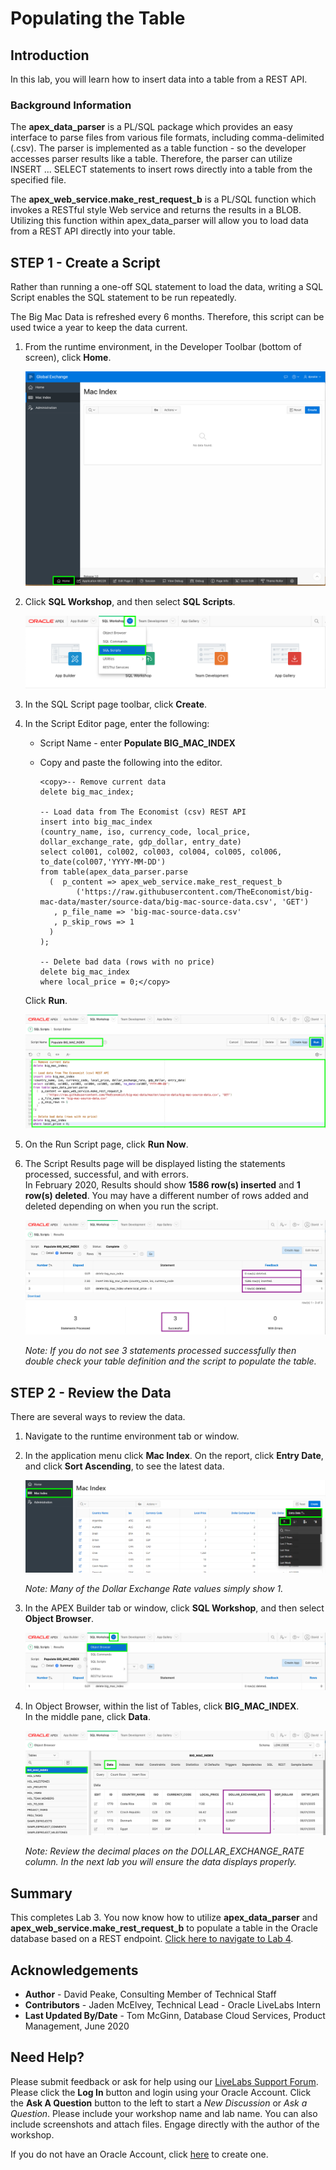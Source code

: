 # Populating the Table

## Introduction

In this lab, you will learn how to insert data into a table from a REST API.

### Background Information

The **apex\_data\_parser** is a PL/SQL package which provides an easy interface to parse files from various file formats, including comma-delimited (.csv). The parser is implemented as a table function - so the developer accesses parser results like a table. Therefore, the parser can utilize INSERT ... SELECT statements to insert rows directly into a table from the specified file.

The **apex\_web\_service.make\_rest\_request\_b** is a PL/SQL function which invokes a RESTful style Web service and returns the results in a BLOB. Utilizing this function within apex\_data\_parser will allow you to load data from a REST API directly into your table.

## **STEP 1** - Create a Script
Rather than running a one-off SQL statement to load the data, writing a SQL Script enables the SQL statement to be run repeatedly.

The Big Mac Data is refreshed every 6 months. Therefore, this script can be used twice a year to keep the data current.

1. From the runtime environment, in the Developer Toolbar (bottom of screen), click **Home**.

    ![](images/go-home.png " ")

2. Click **SQL Workshop**, and then select **SQL Scripts**.

    ![](images/go-sql-scripts.png " ")

3. In the SQL Script page toolbar, click **Create**.

4. In the Script Editor page, enter the following:
    - Script Name - enter **Populate BIG\_MAC\_INDEX**
    -  Copy and paste the following into the editor.

        ```
        <copy>-- Remove current data
        delete big_mac_index;

        -- Load data from The Economist (csv) REST API
        insert into big_mac_index
        (country_name, iso, currency_code, local_price, dollar_exchange_rate, gdp_dollar, entry_date)  
        select col001, col002, col003, col004, col005, col006, to_date(col007,'YYYY-MM-DD')  
        from table(apex_data_parser.parse  
          (  p_content => apex_web_service.make_rest_request_b
                ('https://raw.githubusercontent.com/TheEconomist/big-mac-data/master/source-data/big-mac-source-data.csv', 'GET')  
           , p_file_name => 'big-mac-source-data.csv'  
           , p_skip_rows => 1  
          )  
        );

        -- Delete bad data (rows with no price)
        delete big_mac_index  
        where local_price = 0;</copy>
        ```
    Click **Run**.

    ![](images/set-script.png " ")

5. On the Run Script page, click **Run Now**.

6. The Script Results page will be displayed listing the statements processed, successful, and with errors.     
    In February 2020, Results should show **1586 row(s) inserted** and **1 row(s) deleted**. You may have a different number of rows added and deleted depending on when you run the script.

    ![](images/script-results.png " ")

    *Note: If you do not see 3 statements processed successfully then double check your table definition and the script to populate the table.*

## **STEP 2** - Review the Data
There are several ways to review the data.

1. Navigate to the runtime environment tab or window.

2. In the application menu click **Mac Index**.
    On the report, click **Entry Date**, and click **Sort Ascending**, to see the latest data.

    ![](images/runtime.png " ")

    *Note: Many of the Dollar Exchange Rate values simply show 1.*

3. In the APEX Builder tab or window, click **SQL Workshop**, and then select **Object Browser**.

    ![](images/go-object-browser.png " ")

4. In Object Browser, within the list of Tables, click **BIG\_MAC_INDEX**.  
    In the middle pane, click **Data**.

    ![](images/review-data.png " ")

    *Note: Review the decimal places on the _DOLLAR\_EXCHANGE\_RATE_ column. In the next lab you will ensure the data displays properly.*

## **Summary**
This completes Lab 3. You now know how to utilize **apex\_data\_parser** and **apex\_web\_service.make\_rest\_request\_b** to populate a table in the Oracle database based on a REST endpoint. [Click here to navigate to Lab 4](?lab=lab-4-improving-report).

## **Acknowledgements**

 - **Author** -  David Peake, Consulting Member of Technical Staff
 - **Contributors** - Jaden McElvey, Technical Lead - Oracle LiveLabs Intern
 - **Last Updated By/Date** - Tom McGinn, Database Cloud Services, Product Management, June 2020

## Need Help?
Please submit feedback or ask for help using our [LiveLabs Support Forum](https://community.oracle.com/tech/developers/categories/oracle-apex-development-workshops). Please click the **Log In** button and login using your Oracle Account. Click the **Ask A Question** button to the left to start a *New Discussion* or *Ask a Question*.  Please include your workshop name and lab name.  You can also include screenshots and attach files.  Engage directly with the author of the workshop.

If you do not have an Oracle Account, click [here](https://profile.oracle.com/myprofile/account/create-account.jspx) to create one.

